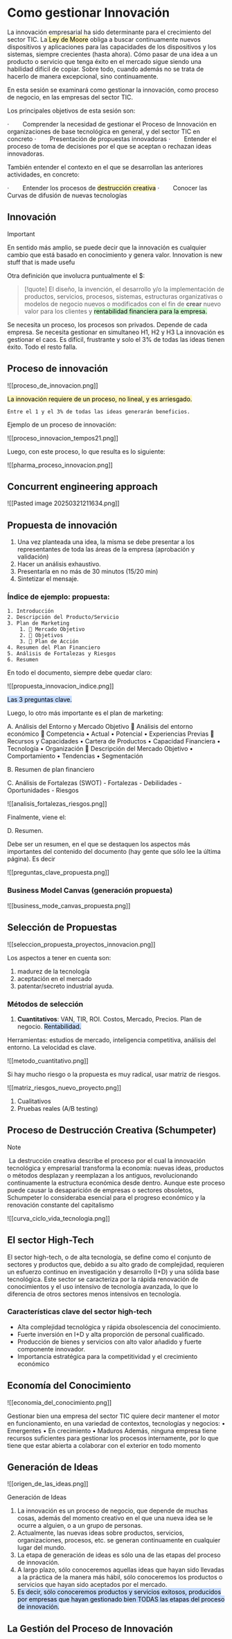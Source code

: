 # Como gestionar Innovación 

La innovación empresarial ha sido determinante para el crecimiento del sector TIC. La<mark style="background: #FFF3A3A6;"> Ley de Moore</mark> obliga a buscar continuamente nuevos dispositivos y aplicaciones para las capacidades de los dispositivos y los sistemas, siempre crecientes (hasta ahora). Cómo pasar de una idea a un producto o servicio que tenga éxito en el mercado sigue siendo una habilidad difícil de copiar. Sobre todo, cuando además no se trata de hacerlo de manera excepcional, sino continuamente.  
  
En esta sesión se examinará como gestionar la innovación, como proceso de negocio, en las empresas del sector TIC. 

Los principales objetivos de esta sesión son:

·        Comprender la necesidad de gestionar el Proceso de Innovación en organizaciones de base tecnológica en general, y del sector TIC en concreto
·        Presentación de propuestas innovadoras
·        Entender el proceso de toma de decisiones por el que se aceptan o rechazan ideas innovadoras.

También entender el contexto en el que se desarrollan las anteriores actividades, en concreto: 

·        Entender los procesos de <mark style="background: #FFF3A3A6;">destrucción creativa</mark>
·        Conocer las Curvas de difusión de nuevas tecnologías

## Innovación

>[!important]
>En sentido más amplio, se puede decir que la innovación es cualquier cambio que está basado en conocimiento y genera valor. Innovation is new stuff that is made usefu

Otra definición que involucra puntualmente el $:


>[!quote] 
>El diseño, la invención, el desarrollo y/o la implementación de productos, servicios, procesos, sistemas, estructuras organizativas o modelos de negocio nuevos o modificados con el fin de **crear** nuevo valor para los clientes y <mark style="background: #BBFABBA6;">rentabilidad financiera para la empresa.</mark>


Se necesita un proceso, los procesos son privados. Depende de cada empresa.
Se necesita gestionar en simultaneo H1, H2 y H3
La innovación es gestionar el caos. Es difícil, frustrante y solo el 3% de todas las ideas tienen éxito. Todo el resto falla.

## Proceso de innovación

![[proceso_de_innovacion.png]]


<mark style="background: #FFF3A3A6;">La innovación requiere de un proceso, no lineal, y es arriesgado.</mark>

```
Entre el 1 y el 3% de todas las ideas generarán beneficios.
```

Ejemplo de un proceso de innovación:

![[proceso_innovacion_tempos21.png]]

Luego, con este proceso, lo que resulta es lo siguiente:

![[pharma_proceso_innovacion.png]]

## Concurrent engineering approach

![[Pasted image 20250321211634.png]]

## Propuesta de innovación

1. Una vez planteada una idea, la misma se debe presentar a los representantes de toda las áreas de la empresa (aprobación y validación)
2. Hacer un análisis exhaustivo.
3. Presentarla en no más de 30 minutos (15/20 min)
4. Sintetizar el mensaje.

### Índice de ejemplo: propuesta:

```
1. Introducción 
2. Descripción del Producto/Servicio 
3. Plan de Marketing 
	1.  Mercado Objetivo 
	2.  Objetivos 
	3.  Plan de Acción 
4. Resumen del Plan Financiero 
5. Análisis de Fortalezas y Riesgos 
6. Resumen
```

En todo el documento, siempre debe quedar claro:

![[propuesta_innovacion_indice.png]]

<mark style="background: #ADCCFFA6;">Las 3 preguntas clave.</mark>

Luego, lo otro más importante es el plan de marketing:

A. Análisis del Entorno y Mercado Objetivo 
	 Análisis del entorno económico 
	 Competencia 
		• Actual 
		• Potencial
		 • Experiencias Previas
	   Recursos y Capacidades 
		  • Cartera de Productos
		   • Capacidad Financiera 
		   • Tecnología 
		   • Organización 
	    Descripción del Mercado Objetivo 
		   • Comportamiento 
		   • Tendencias 
		   • Segmentación

B. Resumen de plan financiero

C. Análisis de Fortalezas (SWOT)
	- Fortalezas
	- Debilidades
	- Oportunidades
	- Riesgos

![[analisis_fortalezas_riesgos.png]]

Finalmente, viene el:

D. Resumen. 

Debe ser un resumen, en el que se destaquen los aspectos más importantes del contenido del documento (hay gente que sólo lee la última página). Es decir

![[preguntas_clave_propuesta.png]]

### Business Model Canvas (generación propuesta)

![[business_mode_canvas_propuesta.png]]

## Selección de Propuestas


![[seleccion_propuesta_proyectos_innovacion.png]]

Los aspectos a tener en cuenta son:

1. madurez de la tecnología
2. aceptación en el mercado
3. patentar/secreto industrial ayuda.

### Métodos de selección

1. **Cuantitativos**: VAN, TIR, ROI. Costos, Mercado, Precios. Plan de negocio. <mark style="background: #ADCCFFA6;">Rentabilidad.</mark>

Herramientas: estudios de mercado, inteligencia competitiva, análisis del entorno. La velocidad es clave.

![[metodo_cuantitativo.png]]

Si hay mucho riesgo o la propuesta es muy radical, usar matriz de riesgos.

![[matriz_riesgos_nuevo_proyecto.png]]

1. Cualitativos
2. Pruebas reales (A/B testing)

## Proceso de Destrucción Creativa (Schumpeter)

>[!note]
> La destrucción creativa describe el proceso por el cual la innovación tecnológica y empresarial transforma la economía: nuevas ideas, productos o métodos desplazan y reemplazan a los antiguos, revolucionando continuamente la estructura económica desde dentro. Aunque este proceso puede causar la desaparición de empresas o sectores obsoletos, Schumpeter lo consideraba esencial para el progreso económico y la renovación constante del capitalismo

![[curva_ciclo_vida_tecnologia.png]]

## El sector High-Tech

El sector high-tech, o de alta tecnología, se define como el conjunto de sectores y productos que, debido a su alto grado de complejidad, requieren un esfuerzo continuo en investigación y desarrollo (I+D) y una sólida base tecnológica. Este sector se caracteriza por la rápida renovación de conocimientos y el uso intensivo de tecnología avanzada, lo que lo diferencia de otros sectores menos intensivos en tecnología.
### Características clave del sector high-tech
- Alta complejidad tecnológica y rápida obsolescencia del conocimiento.
- Fuerte inversión en I+D y alta proporción de personal cualificado.
- Producción de bienes y servicios con alto valor añadido y fuerte componente innovador.
- Importancia estratégica para la competitividad y el crecimiento económico

## Economía del Conocimiento

![[economia_del_conocimiento.png]]

Gestionar bien una empresa del sector TIC quiere decir mantener el motor en funcionamiento, en una variedad de contextos, tecnologías y negocios: 
	• Emergentes 
	• En crecimiento 
	• Maduros
Además, ninguna empresa tiene recursos suficientes para gestionar los procesos internamente, por lo que tiene que estar abierta a colaborar con el exterior en todo momento

## Generación de Ideas

![[origen_de_las_ideas.png]]

Generación de Ideas 

1. La innovación es un proceso de negocio, que depende de muchas cosas, además del momento creativo en el que una nueva idea se le ocurre a alguien, o a un grupo de personas. 
2. Actualmente, las nuevas ideas sobre productos, servicios, organizaciones, procesos, etc. se generan continuamente en cualquier lugar del mundo. 
3. La etapa de generación de ideas es sólo una de las etapas del proceso de innovación. 
4. A largo plazo, sólo conoceremos aquellas ideas que hayan sido llevadas a la práctica de la manera más hábil, sólo conoceremos los productos o servicios que hayan sido aceptados por el mercado. 
5. <mark style="background: #ADCCFFA6;">Es decir, sólo conoceremos productos y servicios exitosos, producidos por empresas que hayan gestionado bien TODAS las etapas del proceso de innovación.</mark>

## La Gestión del Proceso de Innovación

